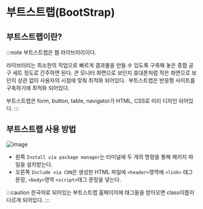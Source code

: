# 부트스트랩(BootStrap)

## 부트스트랩이란?

:::note
부트스트랩은 웹 라이브러리이다.

라이브러리는 최소한의 작업으로 빠르게 결과물을 만들 수 있도록 구축해 놓은 종합 공구 세트 정도로 간주하면 된다.
큰 모니터 화면으로 보던지 휴대폰처럼 작은 화면으로 보던지 상관 없이 사용자의 시점에 맞춰 최적화 되어있다. 
부트스트랩은 반응형 사이트를 구축하기에 최적화 되어있다.

부트스트랩은 form, button, table, navigator가 HTML, CSS로 미리 디자인 되어있다.
:::

## 부트스트랩 사용 방법

![image](https://github.com/JJamVa/JJamVa/assets/80045006/76ae9a53-4ac5-4228-9cd6-76104556ad98)

- 왼쪽 `Install via package manager`는 터미널에 두 개의 명령을 통해 패키지 파일을 설치받는다.
- 오른쪽 `Include via CDN`은 생성한 HTML 파일에 `<header>`영역에 `<link>` 태그 문장, `<body>`영역 `<script>`태그 문장을 넣는다.

:::caution
한국어로 되어있는 부트스트랩 홈페이지에 태그들을 받아오면 class이름이 다르게 되어있다.
:::

